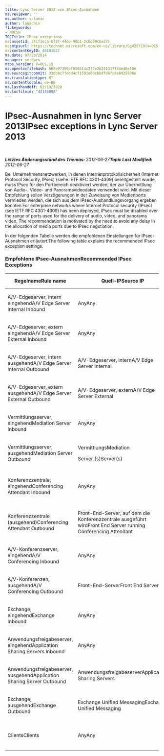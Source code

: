 ```yaml
---
title: Lync Server 2013 von IPsec-Ausnahmen
ms.reviewer: ''
ms.author: v-lanac
author: lanachin
f1.keywords:
- NOCSH
TOCTitle: IPsec exceptions
ms:assetid: 241f1eca-6f2f-44de-90b1-2cb659cbe27c
ms:mtpsurl: https://technet.microsoft.com/en-us/library/Gg425719(v=OCS.15)
ms:contentKeyID: 48183627
ms.date: 07/23/2014
manager: serdars
mtps_version: v=OCS.15
ms.openlocfilehash: 665e97359af930614c2f7e2b251317f34e46ef0e
ms.sourcegitcommit: 33db8c7febd4cf1591e8dcbbdfd6fc8e8925896e
ms.translationtype: MT
ms.contentlocale: de-DE
ms.lasthandoff: 02/19/2020
ms.locfileid: "42146088"
---
```

<div data-xmlns="http://www.w3.org/1999/xhtml">

<div class="topic" data-xmlns="http://www.w3.org/1999/xhtml" data-msxsl="urn:schemas-microsoft-com:xslt" data-cs="http://msdn.microsoft.com/">

<div data-asp="https://msdn2.microsoft.com/asp">

# <a name="ipsec-exceptions-in-lync-server-2013"></a><span data-ttu-id="20bbd-102">IPsec-Ausnahmen in lync Server 2013</span><span class="sxs-lookup"><span data-stu-id="20bbd-102">IPsec exceptions in Lync Server 2013</span></span>

</div>

<div id="mainSection">

<div id="mainBody">

<span> </span>

<span data-ttu-id="20bbd-103">_**Letztes Änderungsstand des Themas:** 2012-06-27_</span><span class="sxs-lookup"><span data-stu-id="20bbd-103">_**Topic Last Modified:** 2012-06-27_</span></span>

<span data-ttu-id="20bbd-p101">Bei Unternehmensnetzwerken, in denen Internetprotokollsicherheit (Internet Protocol Security, IPsec) (siehe IETF RFC 4301-4309) bereitgestellt wurde, muss IPsec für den Portbereich deaktiviert werden, der zur Übermittlung von Audio-, Video- und Panoramavideodaten verwendet wird. Mit dieser Empfehlung sollen Verzögerungen in der Zuweisung von Medienports vermieden werden, die sich aus dem IPsec-Aushandlungsvorgang ergeben könnten.</span><span class="sxs-lookup"><span data-stu-id="20bbd-p101">For enterprise networks where Internet Protocol security (IPsec) (see IETF RFC 4301-4309) has been deployed, IPsec must be disabled over the range of ports used for the delivery of audio, video, and panorama video. The recommendation is motivated by the need to avoid any delay in the allocation of media ports due to IPsec negotiation.</span></span>

<span data-ttu-id="20bbd-106">In der folgenden Tabelle werden die empfohlenen Einstellungen für IPsec-Ausnahmen erläutert.</span><span class="sxs-lookup"><span data-stu-id="20bbd-106">The following table explains the recommended IPsec exception settings.</span></span>

### <a name="recommended-ipsec-exceptions"></a><span data-ttu-id="20bbd-107">Empfohlene IPsec-Ausnahmen</span><span class="sxs-lookup"><span data-stu-id="20bbd-107">Recommended IPsec Exceptions</span></span>

<table style="width:100%;">
<colgroup>
<col style="width: 14%" />
<col style="width: 14%" />
<col style="width: 14%" />
<col style="width: 14%" />
<col style="width: 14%" />
<col style="width: 14%" />
<col style="width: 14%" />
</colgroup>
<thead>
<tr class="header">
<th><span data-ttu-id="20bbd-108">Regelname</span><span class="sxs-lookup"><span data-stu-id="20bbd-108">Rule name</span></span></th>
<th><span data-ttu-id="20bbd-109">Quell-IP</span><span class="sxs-lookup"><span data-stu-id="20bbd-109">Source IP</span></span></th>
<th><span data-ttu-id="20bbd-110">Ziel-IP</span><span class="sxs-lookup"><span data-stu-id="20bbd-110">Destination IP</span></span></th>
<th><span data-ttu-id="20bbd-111">Protokoll</span><span class="sxs-lookup"><span data-stu-id="20bbd-111">Protocol</span></span></th>
<th><span data-ttu-id="20bbd-112">Quellport</span><span class="sxs-lookup"><span data-stu-id="20bbd-112">Source port</span></span></th>
<th><span data-ttu-id="20bbd-113">Zielport</span><span class="sxs-lookup"><span data-stu-id="20bbd-113">Destination port</span></span></th>
<th><span data-ttu-id="20bbd-114">Authentifizierungsanforderung</span><span class="sxs-lookup"><span data-stu-id="20bbd-114">Authentication Requirement</span></span></th>
</tr>
</thead>
<tbody>
<tr class="odd">
<td><p><span data-ttu-id="20bbd-115">A/V-Edgeserver, intern eingehend</span><span class="sxs-lookup"><span data-stu-id="20bbd-115">A/V Edge Server Internal Inbound</span></span></p></td>
<td><p><span data-ttu-id="20bbd-116">Any</span><span class="sxs-lookup"><span data-stu-id="20bbd-116">Any</span></span></p></td>
<td><p><span data-ttu-id="20bbd-117">A/V-Edgeserver, intern</span><span class="sxs-lookup"><span data-stu-id="20bbd-117">A/V Edge Server Internal</span></span></p></td>
<td><p><span data-ttu-id="20bbd-118">UDP und TCP</span><span class="sxs-lookup"><span data-stu-id="20bbd-118">UDP and TCP</span></span></p></td>
<td><p><span data-ttu-id="20bbd-119">Any</span><span class="sxs-lookup"><span data-stu-id="20bbd-119">Any</span></span></p></td>
<td><p><span data-ttu-id="20bbd-120">Any</span><span class="sxs-lookup"><span data-stu-id="20bbd-120">Any</span></span></p></td>
<td><p><span data-ttu-id="20bbd-121">Nicht authentifizieren</span><span class="sxs-lookup"><span data-stu-id="20bbd-121">Do not authenticate</span></span></p></td>
</tr>
<tr class="even">
<td><p><span data-ttu-id="20bbd-122">A/V-Edgeserver, extern eingehend</span><span class="sxs-lookup"><span data-stu-id="20bbd-122">A/V Edge Server External Inbound</span></span></p></td>
<td><p><span data-ttu-id="20bbd-123">Any</span><span class="sxs-lookup"><span data-stu-id="20bbd-123">Any</span></span></p></td>
<td><p><span data-ttu-id="20bbd-124">A/V-Edgeserver, extern</span><span class="sxs-lookup"><span data-stu-id="20bbd-124">A/V Edge Server External</span></span></p></td>
<td><p><span data-ttu-id="20bbd-125">UDP und TCP</span><span class="sxs-lookup"><span data-stu-id="20bbd-125">UDP and TCP</span></span></p></td>
<td><p><span data-ttu-id="20bbd-126">Any</span><span class="sxs-lookup"><span data-stu-id="20bbd-126">Any</span></span></p></td>
<td><p><span data-ttu-id="20bbd-127">Any</span><span class="sxs-lookup"><span data-stu-id="20bbd-127">Any</span></span></p></td>
<td><p><span data-ttu-id="20bbd-128">Nicht authentifizieren</span><span class="sxs-lookup"><span data-stu-id="20bbd-128">Do not authenticate</span></span></p></td>
</tr>
<tr class="odd">
<td><p><span data-ttu-id="20bbd-129">A/V-Edgeserver, intern ausgehend</span><span class="sxs-lookup"><span data-stu-id="20bbd-129">A/V Edge Server Internal Outbound</span></span></p></td>
<td><p><span data-ttu-id="20bbd-130">A/V-Edgeserver, intern</span><span class="sxs-lookup"><span data-stu-id="20bbd-130">A/V Edge Server Internal</span></span></p></td>
<td><p><span data-ttu-id="20bbd-131">Any</span><span class="sxs-lookup"><span data-stu-id="20bbd-131">Any</span></span></p></td>
<td><p><span data-ttu-id="20bbd-132">UDP &amp; -TCP</span><span class="sxs-lookup"><span data-stu-id="20bbd-132">UDP &amp; TCP</span></span></p></td>
<td><p><span data-ttu-id="20bbd-133">Any</span><span class="sxs-lookup"><span data-stu-id="20bbd-133">Any</span></span></p></td>
<td><p><span data-ttu-id="20bbd-134">Any</span><span class="sxs-lookup"><span data-stu-id="20bbd-134">Any</span></span></p></td>
<td><p><span data-ttu-id="20bbd-135">Nicht authentifizieren</span><span class="sxs-lookup"><span data-stu-id="20bbd-135">Do not authenticate</span></span></p></td>
</tr>
<tr class="even">
<td><p><span data-ttu-id="20bbd-136">A/V-Edgeserver, extern ausgehend</span><span class="sxs-lookup"><span data-stu-id="20bbd-136">A/V Edge Server External Outbound</span></span></p></td>
<td><p><span data-ttu-id="20bbd-137">A/V-Edgeserver, extern</span><span class="sxs-lookup"><span data-stu-id="20bbd-137">A/V Edge Server External</span></span></p></td>
<td><p><span data-ttu-id="20bbd-138">Any</span><span class="sxs-lookup"><span data-stu-id="20bbd-138">Any</span></span></p></td>
<td><p><span data-ttu-id="20bbd-139">UDP und TCP</span><span class="sxs-lookup"><span data-stu-id="20bbd-139">UDP and TCP</span></span></p></td>
<td><p><span data-ttu-id="20bbd-140">Any</span><span class="sxs-lookup"><span data-stu-id="20bbd-140">Any</span></span></p></td>
<td><p><span data-ttu-id="20bbd-141">Any</span><span class="sxs-lookup"><span data-stu-id="20bbd-141">Any</span></span></p></td>
<td><p><span data-ttu-id="20bbd-142">Nicht authentifizieren</span><span class="sxs-lookup"><span data-stu-id="20bbd-142">Do not authenticate</span></span></p></td>
</tr>
<tr class="odd">
<td><p><span data-ttu-id="20bbd-143">Vermittlungsserver, eingehend</span><span class="sxs-lookup"><span data-stu-id="20bbd-143">Mediation Server Inbound</span></span></p></td>
<td><p><span data-ttu-id="20bbd-144">Any</span><span class="sxs-lookup"><span data-stu-id="20bbd-144">Any</span></span></p></td>
<td><p><span data-ttu-id="20bbd-145">Vermittlungs</span><span class="sxs-lookup"><span data-stu-id="20bbd-145">Mediation</span></span></p>
<p><span data-ttu-id="20bbd-146">Server (s)</span><span class="sxs-lookup"><span data-stu-id="20bbd-146">Server(s)</span></span></p></td>
<td><p><span data-ttu-id="20bbd-147">UDP und TCP</span><span class="sxs-lookup"><span data-stu-id="20bbd-147">UDP and TCP</span></span></p></td>
<td><p><span data-ttu-id="20bbd-148">Any</span><span class="sxs-lookup"><span data-stu-id="20bbd-148">Any</span></span></p></td>
<td><p><span data-ttu-id="20bbd-149">Any</span><span class="sxs-lookup"><span data-stu-id="20bbd-149">Any</span></span></p></td>
<td><p><span data-ttu-id="20bbd-150">Nicht authentifizieren</span><span class="sxs-lookup"><span data-stu-id="20bbd-150">Do not authenticate</span></span></p></td>
</tr>
<tr class="even">
<td><p><span data-ttu-id="20bbd-151">Vermittlungsserver, ausgehend</span><span class="sxs-lookup"><span data-stu-id="20bbd-151">Mediation Server Outbound</span></span></p></td>
<td><p><span data-ttu-id="20bbd-152">Vermittlungs</span><span class="sxs-lookup"><span data-stu-id="20bbd-152">Mediation</span></span></p>
<p><span data-ttu-id="20bbd-153">Server (s)</span><span class="sxs-lookup"><span data-stu-id="20bbd-153">Server(s)</span></span></p></td>
<td><p><span data-ttu-id="20bbd-154">Any</span><span class="sxs-lookup"><span data-stu-id="20bbd-154">Any</span></span></p></td>
<td><p><span data-ttu-id="20bbd-155">UDP und TCP</span><span class="sxs-lookup"><span data-stu-id="20bbd-155">UDP and TCP</span></span></p></td>
<td><p><span data-ttu-id="20bbd-156">Any</span><span class="sxs-lookup"><span data-stu-id="20bbd-156">Any</span></span></p></td>
<td><p><span data-ttu-id="20bbd-157">Any</span><span class="sxs-lookup"><span data-stu-id="20bbd-157">Any</span></span></p></td>
<td><p><span data-ttu-id="20bbd-158">Nicht authentifizieren</span><span class="sxs-lookup"><span data-stu-id="20bbd-158">Do not authenticate</span></span></p></td>
</tr>
<tr class="odd">
<td><p><span data-ttu-id="20bbd-159">Konferenzzentrale, eingehend</span><span class="sxs-lookup"><span data-stu-id="20bbd-159">Conferencing Attendant Inbound</span></span></p></td>
<td><p><span data-ttu-id="20bbd-160">Any</span><span class="sxs-lookup"><span data-stu-id="20bbd-160">Any</span></span></p></td>
<td><p><span data-ttu-id="20bbd-161">Front-End-Server, auf dem die Konferenzzentrale ausgeführt wird</span><span class="sxs-lookup"><span data-stu-id="20bbd-161">Front End Server running Conferencing Attendant</span></span></p></td>
<td><p><span data-ttu-id="20bbd-162">UDP und TCP</span><span class="sxs-lookup"><span data-stu-id="20bbd-162">UDP and TCP</span></span></p></td>
<td><p><span data-ttu-id="20bbd-163">Any</span><span class="sxs-lookup"><span data-stu-id="20bbd-163">Any</span></span></p></td>
<td><p><span data-ttu-id="20bbd-164">Any</span><span class="sxs-lookup"><span data-stu-id="20bbd-164">Any</span></span></p></td>
<td><p><span data-ttu-id="20bbd-165">Nicht authentifizieren</span><span class="sxs-lookup"><span data-stu-id="20bbd-165">Do not authenticate</span></span></p></td>
</tr>
<tr class="even">
<td><p><span data-ttu-id="20bbd-166">Konferenzzentrale (ausgehend)</span><span class="sxs-lookup"><span data-stu-id="20bbd-166">Conferencing Attendant Outbound</span></span></p></td>
<td><p><span data-ttu-id="20bbd-167">Front-End-Server, auf dem die Konferenzzentrale ausgeführt wird</span><span class="sxs-lookup"><span data-stu-id="20bbd-167">Front End Server running Conferencing Attendant</span></span></p></td>
<td><p><span data-ttu-id="20bbd-168">Any</span><span class="sxs-lookup"><span data-stu-id="20bbd-168">Any</span></span></p></td>
<td><p><span data-ttu-id="20bbd-169">UDP und TCP</span><span class="sxs-lookup"><span data-stu-id="20bbd-169">UDP and TCP</span></span></p></td>
<td><p><span data-ttu-id="20bbd-170">Any</span><span class="sxs-lookup"><span data-stu-id="20bbd-170">Any</span></span></p></td>
<td><p><span data-ttu-id="20bbd-171">Any</span><span class="sxs-lookup"><span data-stu-id="20bbd-171">Any</span></span></p></td>
<td><p><span data-ttu-id="20bbd-172">Nicht authentifizieren</span><span class="sxs-lookup"><span data-stu-id="20bbd-172">Do not authenticate</span></span></p></td>
</tr>
<tr class="odd">
<td><p><span data-ttu-id="20bbd-173">A/V-Konferenzserver, eingehend</span><span class="sxs-lookup"><span data-stu-id="20bbd-173">A/V Conferencing Inbound</span></span></p></td>
<td><p><span data-ttu-id="20bbd-174">Any</span><span class="sxs-lookup"><span data-stu-id="20bbd-174">Any</span></span></p></td>
<td><p><span data-ttu-id="20bbd-175">Front-End-Server</span><span class="sxs-lookup"><span data-stu-id="20bbd-175">Front End Servers</span></span></p></td>
<td><p><span data-ttu-id="20bbd-176">UDP und TCP</span><span class="sxs-lookup"><span data-stu-id="20bbd-176">UDP and TCP</span></span></p></td>
<td><p><span data-ttu-id="20bbd-177">Any</span><span class="sxs-lookup"><span data-stu-id="20bbd-177">Any</span></span></p></td>
<td><p><span data-ttu-id="20bbd-178">Any</span><span class="sxs-lookup"><span data-stu-id="20bbd-178">Any</span></span></p></td>
<td><p><span data-ttu-id="20bbd-179">Nicht authentifizieren</span><span class="sxs-lookup"><span data-stu-id="20bbd-179">Do not authenticate</span></span></p></td>
</tr>
<tr class="even">
<td><p><span data-ttu-id="20bbd-180">A/V-Konferenzen, ausgehend</span><span class="sxs-lookup"><span data-stu-id="20bbd-180">A/V Conferencing Outbound</span></span></p></td>
<td><p><span data-ttu-id="20bbd-181">Front-End-Server</span><span class="sxs-lookup"><span data-stu-id="20bbd-181">Front End Servers</span></span></p></td>
<td><p><span data-ttu-id="20bbd-182">Any</span><span class="sxs-lookup"><span data-stu-id="20bbd-182">Any</span></span></p></td>
<td><p><span data-ttu-id="20bbd-183">UDP und TCP</span><span class="sxs-lookup"><span data-stu-id="20bbd-183">UDP and TCP</span></span></p></td>
<td><p><span data-ttu-id="20bbd-184">Any</span><span class="sxs-lookup"><span data-stu-id="20bbd-184">Any</span></span></p></td>
<td><p><span data-ttu-id="20bbd-185">Any</span><span class="sxs-lookup"><span data-stu-id="20bbd-185">Any</span></span></p></td>
<td><p><span data-ttu-id="20bbd-186">Nicht authentifizieren</span><span class="sxs-lookup"><span data-stu-id="20bbd-186">Do not authenticate</span></span></p></td>
</tr>
<tr class="odd">
<td><p><span data-ttu-id="20bbd-187">Exchange, eingehend</span><span class="sxs-lookup"><span data-stu-id="20bbd-187">Exchange Inbound</span></span></p></td>
<td><p><span data-ttu-id="20bbd-188">Any</span><span class="sxs-lookup"><span data-stu-id="20bbd-188">Any</span></span></p></td>
<td><p><span data-ttu-id="20bbd-189">Exchange Unified Messaging</span><span class="sxs-lookup"><span data-stu-id="20bbd-189">Exchange Unified Messaging</span></span></p></td>
<td><p><span data-ttu-id="20bbd-190">UDP und TCP</span><span class="sxs-lookup"><span data-stu-id="20bbd-190">UDP and TCP</span></span></p></td>
<td><p><span data-ttu-id="20bbd-191">Any</span><span class="sxs-lookup"><span data-stu-id="20bbd-191">Any</span></span></p></td>
<td><p><span data-ttu-id="20bbd-192">Any</span><span class="sxs-lookup"><span data-stu-id="20bbd-192">Any</span></span></p></td>
<td><p><span data-ttu-id="20bbd-193">Nicht authentifizieren</span><span class="sxs-lookup"><span data-stu-id="20bbd-193">Do not authenticate</span></span></p></td>
</tr>
<tr class="even">
<td><p><span data-ttu-id="20bbd-194">Anwendungsfreigabeserver, eingehend</span><span class="sxs-lookup"><span data-stu-id="20bbd-194">Application Sharing Servers Inbound</span></span></p></td>
<td><p><span data-ttu-id="20bbd-195">Any</span><span class="sxs-lookup"><span data-stu-id="20bbd-195">Any</span></span></p></td>
<td><p><span data-ttu-id="20bbd-196">Anwendungsfreigabeserver</span><span class="sxs-lookup"><span data-stu-id="20bbd-196">Application Sharing Servers</span></span></p></td>
<td><p><span data-ttu-id="20bbd-197">TCP</span><span class="sxs-lookup"><span data-stu-id="20bbd-197">TCP</span></span></p></td>
<td><p><span data-ttu-id="20bbd-198">Any</span><span class="sxs-lookup"><span data-stu-id="20bbd-198">Any</span></span></p></td>
<td><p><span data-ttu-id="20bbd-199">Any</span><span class="sxs-lookup"><span data-stu-id="20bbd-199">Any</span></span></p></td>
<td><p><span data-ttu-id="20bbd-200">Nicht authentifizieren</span><span class="sxs-lookup"><span data-stu-id="20bbd-200">Do not authenticate</span></span></p></td>
</tr>
<tr class="odd">
<td><p><span data-ttu-id="20bbd-201">Anwendungsfreigabeserver, ausgehend</span><span class="sxs-lookup"><span data-stu-id="20bbd-201">Application Sharing Server Outbound</span></span></p></td>
<td><p><span data-ttu-id="20bbd-202">Anwendungsfreigabeserver</span><span class="sxs-lookup"><span data-stu-id="20bbd-202">Application Sharing Servers</span></span></p></td>
<td><p><span data-ttu-id="20bbd-203">Any</span><span class="sxs-lookup"><span data-stu-id="20bbd-203">Any</span></span></p></td>
<td><p><span data-ttu-id="20bbd-204">TCP</span><span class="sxs-lookup"><span data-stu-id="20bbd-204">TCP</span></span></p></td>
<td><p><span data-ttu-id="20bbd-205">Any</span><span class="sxs-lookup"><span data-stu-id="20bbd-205">Any</span></span></p></td>
<td><p><span data-ttu-id="20bbd-206">Any</span><span class="sxs-lookup"><span data-stu-id="20bbd-206">Any</span></span></p></td>
<td><p><span data-ttu-id="20bbd-207">Nicht authentifizieren</span><span class="sxs-lookup"><span data-stu-id="20bbd-207">Do not authenticate</span></span></p></td>
</tr>
<tr class="even">
<td><p><span data-ttu-id="20bbd-208">Exchange, ausgehend</span><span class="sxs-lookup"><span data-stu-id="20bbd-208">Exchange Outbound</span></span></p></td>
<td><p><span data-ttu-id="20bbd-209">Exchange Unified Messaging</span><span class="sxs-lookup"><span data-stu-id="20bbd-209">Exchange Unified Messaging</span></span></p></td>
<td><p><span data-ttu-id="20bbd-210">Any</span><span class="sxs-lookup"><span data-stu-id="20bbd-210">Any</span></span></p></td>
<td><p><span data-ttu-id="20bbd-211">UDP und TCP</span><span class="sxs-lookup"><span data-stu-id="20bbd-211">UDP and TCP</span></span></p></td>
<td><p><span data-ttu-id="20bbd-212">Any</span><span class="sxs-lookup"><span data-stu-id="20bbd-212">Any</span></span></p></td>
<td><p><span data-ttu-id="20bbd-213">Any</span><span class="sxs-lookup"><span data-stu-id="20bbd-213">Any</span></span></p></td>
<td><p><span data-ttu-id="20bbd-214">Nicht authentifizieren</span><span class="sxs-lookup"><span data-stu-id="20bbd-214">Do not authenticate</span></span></p></td>
</tr>
<tr class="odd">
<td><p><span data-ttu-id="20bbd-215">Clients</span><span class="sxs-lookup"><span data-stu-id="20bbd-215">Clients</span></span></p></td>
<td><p><span data-ttu-id="20bbd-216">Any</span><span class="sxs-lookup"><span data-stu-id="20bbd-216">Any</span></span></p></td>
<td><p><span data-ttu-id="20bbd-217">Any</span><span class="sxs-lookup"><span data-stu-id="20bbd-217">Any</span></span></p></td>
<td><p><span data-ttu-id="20bbd-218">UDP</span><span class="sxs-lookup"><span data-stu-id="20bbd-218">UDP</span></span></p></td>
<td><p><span data-ttu-id="20bbd-219">Angegebener Medienportbereich</span><span class="sxs-lookup"><span data-stu-id="20bbd-219">Specified media port range</span></span></p></td>
<td><p><span data-ttu-id="20bbd-220">Any</span><span class="sxs-lookup"><span data-stu-id="20bbd-220">Any</span></span></p></td>
<td><p><span data-ttu-id="20bbd-221">Nicht authentifizieren</span><span class="sxs-lookup"><span data-stu-id="20bbd-221">Do not authenticate</span></span></p></td>
</tr>
</tbody>
</table>


</div>

<span> </span>

</div>

</div>

</div>

